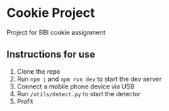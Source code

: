 # Cookie Project
Project for BBI cookie assignment

## Instructions for use
1. Clone the repo
2. Run `npm i` and `npm run dev` to start the dev server
3. Connect a mobile phone device via USB
4. Run `/utils/detect.py` to start the detector
5. Profit